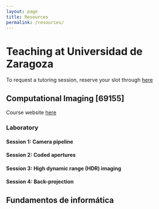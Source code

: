 ```yaml
---
layout: page
title: Resources
permalink: /resources/
---
```


# Teaching at Universidad de Zaragoza

To request a tutoring session, reserve your slot through [here](https://calendar.google.com/calendar/u/0/appointments/schedules/AcZssZ0MISOXIgUF9qMgWWcyzb0xzHCPBS1IYBj_ZElXwzTaBfGxXz6YLtd0fWN2-w5Bf8mA-uvZ6qjm)

## Computational Imaging [69155]

Course website [here](https://sia.unizar.es/doa/consultaPublica/look%5Bconpub%5DMostrarPubGuiaDocAs?entradaPublica=true&idiomaPais=en.GB&_anoAcademico=2022&_codAsignatura=69155)

### Laboratory

#### Session 1: Camera pipeline

#### Session 2: Coded apertures

#### Session 3: High dynamic range (HDR) imaging

#### Session 4: Back-projection


## Fundamentos de informática
